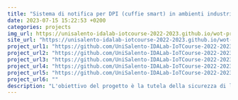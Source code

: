 ```yaml
---
title: "Sistema di notifica per DPI (cuffie smart) in ambienti industriali rumorosi"
date: 2023-07-15 15:22:53 +0200
categories: projects
img_url: https://unisalento-idalab-iotcourse-2022-2023.github.io/wot-project-2022-2023-presentation-RolloCotardo/images/diagram1.png
site_url: "https://unisalento-idalab-iotcourse-2022-2023.github.io/wot-project-2022-2023-presentation-RolloCotardo/"
project_url1: "https://github.com/UniSalento-IDALab-IoTCourse-2022-2023/wot-project-2022-2023-backend-RolloCotardo"
project_url2: "https://github.com/UniSalento-IDALab-IoTCourse-2022-2023/wot-project-2022-2023-Frontend-RolloCotardo"
project_url3: "https://github.com/UniSalento-IDALab-IoTCourse-2022-2023/wot-project-2022-2023-AndroidApplication-RolloCotardo"
project_url4: "https://github.com/UniSalento-IDALab-IoTCourse-2022-2023/wot-project-2022-2023-raspberryS-RolloCotardo"
project_url5: "https://github.com/UniSalento-IDALab-IoTCourse-2022-2023/wot-project-2022-2023-raspberryT-RolloCotardo"
project_url6: ""
description: "L'obiettivo del progetto è la tutela della sicurezza di lavoratori in ambienti di lavoro rumorosi."
---
```


